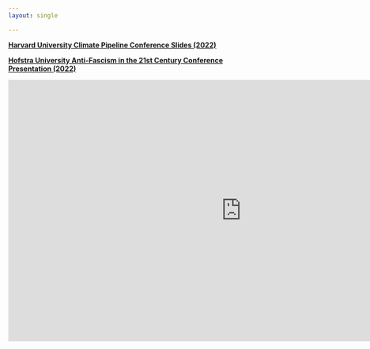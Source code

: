 ```yaml
---
layout: single

---
```


[**Harvard University Climate Pipeline Conference Slides (2022)**](/Final%20June%202022%20Harvard%20Climate%20Pipeline%20Conference%20Slides.pdf)

[**Hofstra University Anti-Fascism in the 21st Century Conference Presentation (2022)**](https://youtu.be/5Jiw7vaepFw?t=1322)

<iframe width="942" height="530" src="https://www.youtube.com/watch?v=5Jiw7vaepFw&t=1322s" title="Panel V Communicating Anti Fascism Strategies, Tactics, and Implications" frameborder="0" allow="accelerometer; autoplay; clipboard-write; encrypted-media; gyroscope; picture-in-picture; web-share" allowfullscreen></iframe>
